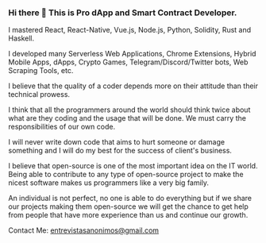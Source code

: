 ### Hi there 👋 This is Pro dApp and Smart Contract Developer.

I mastered React, React-Native, Vue.js, Node.js, Python, Solidity, Rust and Haskell.

I developed many Serverless Web Applications, Chrome Extensions, Hybrid Mobile Apps, dApps, Crypto Games, Telegram/Discord/Twitter bots, Web Scraping Tools, etc.

I believe that the quality of a coder depends more on their attitude than their technical prowess.

I think that all the programmers around the world should think twice about what are they coding and the usage that will be done. We must carry the responsibilities of our own code.

I will never write down code that aims to hurt someone or damage something and I will do my best for the success of client's business.

I believe that open-source is one of the most important idea on the IT world. Being able to contribute to any type of open-source project to make the nicest software makes us programmers like a very big family.

An individual is not perfect, no one is able to do everything but if we share our projects making them open-source we will get the chance to get help from people that have more experience than us and continue our growth.

Contact Me: entrevistasanonimos@gmail.com

